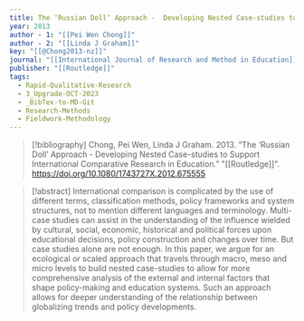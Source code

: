 ```yaml
---
title: The ‘Russian Doll’ Approach -  Developing Nested Case-studies to Support International Comparative Research in Education
year: 2013
author - 1: "[[Pei Wen Chong]]"
author - 2: "[[Linda J Graham]]"
key: "[[@Chong2013-nz]]"
journal: "[[International Journal of Research and Method in Education]]"
publisher: "[[Routledge]]"
tags:
  - Rapid-Qualitative-Research
  - 3_Upgrade-OCT-2023
  - _BibTex-to-MD-Git
  - Research-Methods
  - Fieldwork-Methodology
---
```


> [!bibliography]
> Chong, Pei Wen, Linda J Graham. 2013. “The ‘Russian Doll’ Approach -  Developing Nested Case-studies to Support International Comparative Research in Education.” "[[Routledge]]". https://doi.org/10.1080/1743727X.2012.675555

> [!abstract]
> International comparison is complicated by the use of different terms, classification methods, policy frameworks and system structures, not to mention different languages and terminology. Multi-case studies can assist in the understanding of the influence wielded by cultural, social, economic, historical and political forces upon educational decisions, policy construction and changes over time. But case studies alone are not enough. In this paper, we argue for an ecological or scaled approach that travels through macro, meso and micro levels to build nested case-studies to allow for more comprehensive analysis of the external and internal factors that shape policy-making and education systems. Such an approach allows for deeper understanding of the relationship between globalizing trends and policy developments.